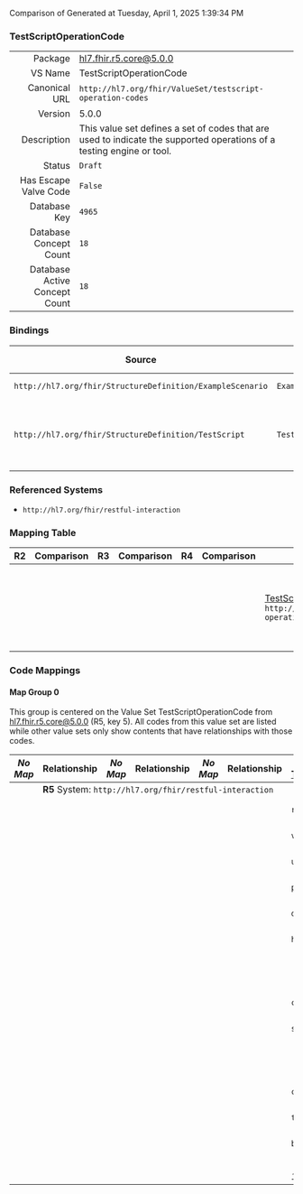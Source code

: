 Comparison of 
Generated at Tuesday, April 1, 2025 1:39:34 PM

### TestScriptOperationCode

|      |     |
| ---: | --- |
| Package | hl7.fhir.r5.core@5.0.0 |
| VS Name | TestScriptOperationCode |
| Canonical URL | `http://hl7.org/fhir/ValueSet/testscript-operation-codes` |
| Version | 5.0.0 |
| Description | This value set defines a set of codes that are used to indicate the supported operations of a testing engine or tool. |
| Status | `Draft` |
| Has Escape Valve Code | `False` |
| Database Key | `4965` |
| Database Concept Count | `18` |
| Database Active Concept Count | `18` |
### Bindings

| Source | Element | Binding | Strength | Element Short |
| ------ | ------- | ------- | -------- | ------------- |
| `http://hl7.org/fhir/StructureDefinition/ExampleScenario` | `ExampleScenario.process.step.operation.type` | `http://hl7.org/fhir/ValueSet/testscript-operation-codes` | `Extensible` | Kind of action |
| `http://hl7.org/fhir/StructureDefinition/TestScript` | `TestScript.setup.action.operation.type` | `http://hl7.org/fhir/ValueSet/testscript-operation-codes` | `Extensible` | The operation code type that will be executed |

### Referenced Systems

* `http://hl7.org/fhir/restful-interaction`
### Mapping Table

| R2 | Comparison | R3 | Comparison | R4 | Comparison | R4B | Comparison | R5
| --- | --- | --- | --- | --- | --- | --- | --- | ---
| | | | | | | [TestScriptOperationCode](/docs/R4B/ValueSets/TestScriptOperationCode.md)<br/> `http://hl7.org/fhir/ValueSet/testscript-operation-codes\|4.3.0` | →→→→→→→<br/>``<br/>- DBKey: `1020`<br/>- Reviewed: `n/a`<br/>- By: `n/a`<br/>→→→→→→→<hr/>←←←←←←←<br/>``<br/>- DBKey: `1281`<br/>- Reviewed: `n/a`<br/>- By: `n/a`<br/>←←←←←←←| [TestScriptOperationCode](/docs/R5/ValueSets/TestScriptOperationCode.md)<br/> `http://hl7.org/fhir/ValueSet/testscript-operation-codes\|5.0.0` 

### Code Mappings


#### Map Group 0

This group is centered on the Value Set TestScriptOperationCode from hl7.fhir.r5.core@5.0.0 (R5, key 5).
All codes from this value set are listed while other value sets only show contents that have relationships with those codes.

| *No Map* | Relationship | *No Map* | Relationship | *No Map* | Relationship | [R4B TestScriptOperationCode](/docs/R4B/ValueSets/TestScriptOperationCode.md)| Relationship | R5 TestScriptOperationCode
| --- | --- | --- | --- | --- | --- | --- | --- | ---
| <td colspan="8">**R5** System: `http://hl7.org/fhir/restful-interaction`
| | | | | | | `read`| _Equivalent_ <br/>(9629/11958)| **`read`**
| | | | | | | `vread`| _Equivalent_ <br/>(9641/11965)| **`vread`**
| | | | | | | `update`| _Equivalent_ <br/>(9637/11964)| **`update`**
| | | | | | | `patch`| _Equivalent_ <br/>(9623/11957)| **`patch`**
| | | | | | | `delete`| _Equivalent_ <br/>(9604/11951)| **`delete`**
| | | | | | | `history`| _Equivalent_ <br/>(9615/11952)| **`history`**
| | | | | | | | | **`history-instance`**
| | | | | | | | | **`history-type`**
| | | | | | | | | **`history-system`**
| | | | | | | `create`| _Equivalent_ <br/>(9602/11950)| **`create`**
| | | | | | | `search`| _Equivalent_ <br/>(9630/11959)| **`search`**
| | | | | | | | | **`search-type`**
| | | | | | | | | **`search-system`**
| | | | | | | | | **`search-compartment`**
| | | | | | | `capabilities`| _Equivalent_ <br/>(9599/11949)| **`capabilities`**
| | | | | | | `transaction`| _Equivalent_ <br/>(9634/11963)| **`transaction`**
| | | | | | | `batch`| _Equivalent_ <br/>(9598/11948)| **`batch`**
| | | | | | | | | **`operation`**
| | | | | | | *11 of 45 codes used* | | *18 of 18 codes used* 

